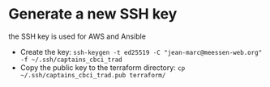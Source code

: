 # Generate a new SSH key

the SSH key is used for AWS and Ansible

* Create the key: `ssh-keygen -t ed25519 -C "jean-marc@meessen-web.org" -f ~/.ssh/captains_cbci_trad`
* Copy the public key to the terraform directory: `cp ~/.ssh/captains_cbci_trad.pub terraform/`